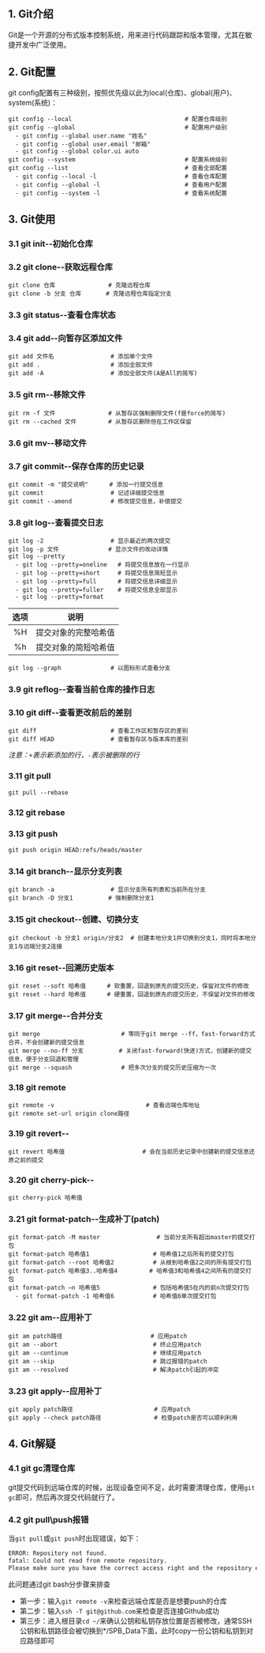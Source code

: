 ## 1. Git介绍

Git是一个开源的分布式版本控制系统，用来进行代码跟踪和版本管理，尤其在敏捷开发中广泛使用。

## 2. Git配置

git config配置有三种级别，按照优先级以此为local(仓库)、global(用户)、system(系统)：

```shell
git config --local                                # 配置仓库级别
git config --global                               # 配置用户级别
  - git config --global user.name "姓名"
  - git config --global user.email "邮箱"
  - git config --global color.ui auto
git config --system                               # 配置系统级别
git config --list                                 # 查看全部配置
  - git config --local -l                         # 查看仓库配置
  - git config --global -l                        # 查看用户配置
  - git config --system -l                        # 查看系统配置
```

## 3. Git使用

### 3.1 git init--初始化仓库

### 3.2 git clone--获取远程仓库

```shell
git clone 仓库               # 克隆远程仓库
git clone -b 分支 仓库       # 克隆远程仓库指定分支
```

### 3.3 git status--查看仓库状态

### 3.4 git add--向暂存区添加文件

```shell
git add 文件名                # 添加单个文件
git add .                    # 添加全部文件
git add -A                   # 添加全部文件(A是All的简写)
```

### 3.5 git rm--移除文件

```shell
git rm -f 文件               # 从暂存区强制删除文件(f是force的简写)
git rm --cached 文件         # 从暂存区删除但在工作区保留
```

### 3.6 git mv--移动文件

### 3.7 git commit--保存仓库的历史记录

```shell
git commit -m "提交说明"      # 添加一行提交信息
git commit                   # 记述详细提交信息
git commit --amend           # 修改提交信息，补偿提交
```

### 3.8 git log--查看提交日志

```shell
git log -2                   # 显示最近的两次提交
git log -p 文件              # 显示文件的改动详情
git log --pretty             
  - git log --pretty=oneline   # 将提交信息放在一行显示
  - git log --pretty=short     # 将提交信息简短显示
  - git log --pretty=full      # 将提交信息详细显示
  - git log --pretty=fuller    # 将提交信息全部显示
  - git log --pretty=format
```

|选项|说明|
|:--:|:--:|
|%H|提交对象的完整哈希值|
|%h|提交对象的简短哈希值|

```shell
git log --graph              # 以图标形式查看分支
```

### 3.9 git reflog--查看当前仓库的操作日志
  
### 3.10 git diff--查看更改前后的差别

```shell
git diff                     # 查看工作区和暂存区的差别
git diff HEAD                # 查看暂存区与版本库的差别
```

*注意：`+`表示新添加的行，`-`表示被删除的行*

### 3.11 git pull

```shell
git pull --rebase
```

### 3.12 git rebase

### 3.13 git push

```shell
git push origin HEAD:refs/heads/master
```

### 3.14 git branch--显示分支列表

```shell
git branch -a                # 显示分支所有列表和当前所在分支
git branch -D 分支1          # 强制删除分支1
```

### 3.15 git checkout--创建、切换分支

```shell
git checkout -b 分支1 origin/分支2  # 创建本地分支1并切换到分支1，同时将本地分支1与远端分支2连接
```

### 3.16 git reset--回溯历史版本

```shell
git reset --soft 哈希值      # 软重置，回退到原先的提交历史，保留对文件的修改
git reset --hard 哈希值      # 硬重置，回退到原先的提交历史，不保留对文件的修改
```

### 3.17 git merge--合并分支

```shell
git merge                       # 等同于git merge --ff，fast-forward方式合并，不会创建新的提交信息
git merge --no-ff 分支          # 关闭fast-forward(快进)方式，创建新的提交信息，便于分支回退和管理
git merge --squash              # 把多次分支的提交历史压缩为一次
```

### 3.18 git remote

```shell
git remote -v                          # 查看远端仓库地址
git remote set-url origin clone路径
```

### 3.19 git revert--

```shell
git revert 哈希值                      # 会在当前历史记录中创建新的提交信息还原之前的提交
```

### 3.20 git cherry-pick--

```shell
git cherry-pick 哈希值  
```

### 3.21 git format-patch--生成补丁(patch)

```shell
git format-patch -M master                # 当前分支所有超出master的提交打包
git format-patch 哈希值1                  # 哈希值1之后所有的提交打包
git format-patch --root 哈希值2           # 从根到哈希值2之间的所有提交打包
git format-patch 哈希值3..哈希值4         # 哈希值3和哈希值4之间所有的提交打包
git format-patch –n 哈希值5               # 包括哈希值5在内的前n次提交打包
  - git format-patch -1 哈希值6           # 哈希值6单次提交打包
```

### 3.22 git am--应用补丁

```shell
git am patch路径                         # 应用patch
git am --abort                           # 终止应用patch
git am --continue                        # 继续应用patch
git am --skip                            # 跳过报错的patch
git am --resolved                        # 解决patch引起的冲突
```

### 3.23 git apply--应用补丁

```shell
git apply patch路径                       # 应用patch
git apply --check patch路径               # 检查patch是否可以顺利利用
```

## 4. Git解疑

### 4.1 git gc清理仓库

git提交代码到远端仓库的时候，出现设备空间不足，此时需要清理仓库，使用`git gc`即可，然后再次提交代码就行了。

### 4.2 git pull\push报错

当`git pull`或`git push`时出现错误，如下：

```bash
ERROR: Repository not found.
fatal: Could not read from remote repository.
Please make sure you have the correct access right and the repository exists.
```

此问题通过git bash分步骤来排查
- 第一步：输入`git remote -v`来检查远端仓库是否是想要push的仓库
- 第二步：输入`ssh -T git@github.com`来检查是否连接Github成功
- 第三步：进入根目录`cd ~/`来确认公钥和私钥存放位置是否被修改，通常SSH公钥和私钥路径会被切换到*/SPB_Data下面，此时copy一份公钥和私钥到对应路径即可